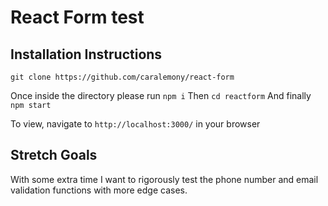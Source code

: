 # React Form test

## Installation Instructions

`git clone https://github.com/caralemony/react-form`

Once inside the directory please run `npm i`
Then `cd reactform`
And finally `npm start`

To view, navigate to `http://localhost:3000/` in your browser

## Stretch Goals

With some extra time I want to rigorously test the phone number and email validation functions with more edge cases.
